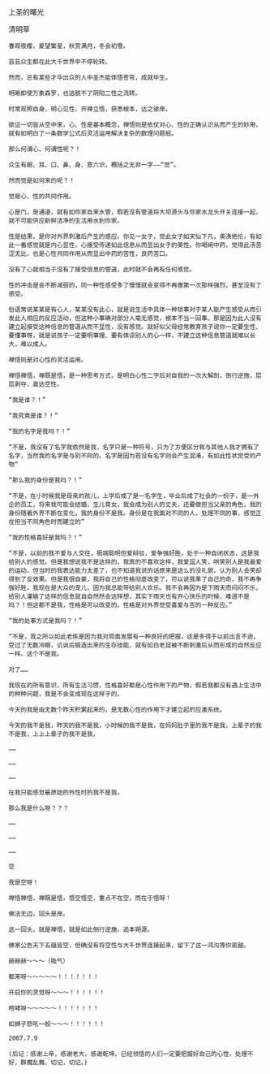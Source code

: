 上圣的曙光

清明草


    春观夜樱，夏望繁星，秋赏满月，冬会初雪。

    芸芸众生都在此大千世界中不停轮转。

    然而，总有某些才华出众的人中圣杰能体悟苍穹，成就毕生。

    明晰即使万象森罗，也逃脱不了阴阳二性之流转。

    时常观照自身，明心见性，开禅立悟，获悉根本，达之彼岸。

    欲证一切皆从空中来，心、性是基本概念，禅悟则是依仗对心、性的正确认识从而产生的妙用，就有如明白了一条数学公式后灵活运用解决复杂的数理问题般。

    那么何谓心、何谓性呢？！

    众生有眼、耳、口、鼻、身、意六识，概括之无非一字――“觉”。

    然而觉是如何来的呢？！

    觉是心、性的共同作用。

    心是门，是通道，就有如你家自来水管，假若没有管道将大坝源头与你家水龙头开关连接一起，就不可能供应新鲜洁净的生活用水到你家。

    性是结果，是你对外界刺激后产生的感应。你见一女子，觉此女子如天仙下凡，美涣绝伦，有如此一番感觉就是内心显性，心接受传递如此信息从而显出女子的美性。你喝碗中药，觉得此汤苦涩无比，也是心性共同作用从而显出中药的苦性，良药苦口。

    没有了心就相当于没有了接受信息的管道，此时就不会再有任何感觉。

    性的冲击是会不断减弱的，同一种性感受多了慢慢就会变得不再像第一次那样强烈，甚至没有了感受。

    俗语常说某某是有心人，某某没有此心，就是说生活中具体一种琐事对于某人能产生感受从而引发此人相应的反应活动，但这种小事确对部分人毫无感觉，根本不当一回事。那是因为此人没有建立起接受这种信息的管道从而不显性，没有感觉。就好似父母经常教育孩子说你一定要生性、要懂事呀，就是说孩子一定要明事理、要有体谅别人的心一样，不建立这种信息管道就难以长大，难以成人。

    禅悟则是对心性的灵活运用。

    禅悟禅悟，禅既是悟，是一种思考方式，是明白心性二字后对自我的一次大解剖，倒行逆施，层层剥夺，直达空性。

    “我是谁？！”

    “我究竟是谁？！”

    “我的名字是我吗？！”

    “不是，我没有了名字我依然是我，名字只是一种符号，只为了方便区分我与其他人我才拥有了名字，当然我的名字是与别不同的。名字是因为若没有名字则会产生混淆，有如此性状觉受的产物”

    “那么我的身份是我吗？！”

    “不是，在小时候我是母亲的孩儿，上学后成了是一名学生，毕业后成了社会的一份子，是一外企的员工，将来我可能会结婚，生儿育女，我会成为别人的丈夫，还要做担当父亲的角色，我的身份随着外界不断在变化，我的身份不是我。身份是在我面对不同的人，处理不同的事，感觉正在担当不同角色时而建立的”

    “我的性格喜好是我吗？！”

    “不是，以前的我不爱与人交往，极端聪明但爱辩驳，爱争强好胜，处于一种自闭状态，这是我给别人的感觉。但是我想说我不是这样的，我真的不喜欢这样，我爱逗人笑，哄笑别人是我最爱的运动，但当时的我表达能力太差了，也不知道我说的话原来是这么的没礼貌，认为别人会笑却得到了反效果。但是我很自豪，我将自己的性格彻底改变了，可以说我革了自己的命，我不再争强好胜，我现在是大众的宠儿，因为我总能带给别人欢乐。我不会再因为是下雨天而闷闷不乐，给别人灌输了这样的信息就自自然然会这样想，其实下雨天也有开心快乐的时候，难道不是吗？！但这都不是我，性格是可以改变的。性格是对外界觉受喜爱与否的一种反应。”

    “我的处事方式是我吗？！”

    “不是，我之所以如此老练是因为我对局面发展有一种良好的把握，这是多得于以前出言不逊，受过了无数冷眼，讥讽后锻造出来的生存技能，就有如白老鼠被不断刺激后从而形成的自然反应一样。这个不是我。

    对了……

    我现在的所有意识，所有生活习惯，性格喜好都是心性作用下的产物，假若我都没有遇上生活中的种种问题，我是不会变成现在这样子的。

    今天的我是由无数个昨天积累起来的，是无数心性的作用下才建立起的应激系统。

    今天的我不是我，昨天的我不是我，小时候的我不是我，在妈妈肚子里的我不是我，上辈子的我不是我，上上上辈子的我不是我，

    ……

    ……

    ……

    在我只能感觉最原始的外性时的我不是我，

    那么我是什么呀？？？

    ……

    ……

    ……

    空

    我是空呀！

    禅悟禅悟，禅既是悟，悟空悟空，重点不在空，而在于悟呀！

    佛法无边，回头是岸。

    这一回头，就是禅悟，就是如此倒行逆施，追本朔源。

    佛家公告天下五蕴皆空，但确没有将空性与大千世界连接起来，留下了这一鸿沟等你逾越。

    赫赫赫～～～（吸气）

    都来呀～～～～～！！！！！！！

    开启你的灵觉呀～～～！！！！！！

    咆哮呀～～～～～！！！！！！！

    如狮子怒吼一般～～～！！！！！！

    2007.7.9

    (后记：感谢上帝，感谢老大，感谢乾坤。已经领悟的人们一定要把握好自己的心性，处理不好，群魔乱舞。切记，切记。)



